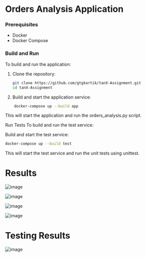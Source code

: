 # Orders Analysis Application

### Prerequisites
- Docker
- Docker Compose

### Build and Run
To build and run the application:

1. Clone the repository:
   ```sh
   git clone https://github.com/gtgkartik/tanX-Assignment.git
   cd tanX-Assignment
    ```
2. Build and start the application service:

```sh
    docker-compose up --build app
```
This will start the application and run the orders_analysis.py script.

Run Tests
To build and run the test service:

Build and start the test service:

```sh
docker-compose up --build test
```
This will start the test service and run the unit tests using unittest.

# Results 
![image](https://github.com/user-attachments/assets/838b8dd1-4ceb-434f-8c94-ac53df185fe1)

![image](https://github.com/user-attachments/assets/a22fc187-284e-4d7d-8c2f-b7f477d5cdf0)

![image](https://github.com/user-attachments/assets/215e5ca5-14bb-4c9f-b3de-be04c9f6d67a)

![image](https://github.com/user-attachments/assets/a156360a-e576-4d76-a5e7-8f55f0d9e671)

# Testing Results
![image](https://github.com/user-attachments/assets/a9137290-35a7-48f1-b6fe-68336150a7db)
